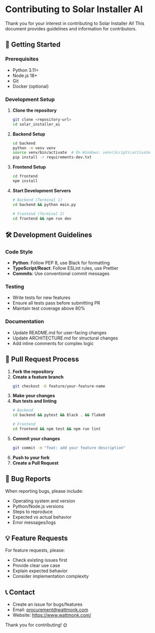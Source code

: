 # Contributing to Solar Installer AI

Thank you for your interest in contributing to Solar Installer AI! This document provides guidelines and information for contributors.

## 🚀 Getting Started

### Prerequisites
- Python 3.11+
- Node.js 18+
- Git
- Docker (optional)

### Development Setup
1. **Clone the repository**
   ```bash
   git clone <repository-url>
   cd solar_installer_ai
   ```

2. **Backend Setup**
   ```bash
   cd backend
   python -m venv venv
   source venv/bin/activate  # On Windows: venv\Scripts\activate
   pip install -r requirements-dev.txt
   ```

3. **Frontend Setup**
   ```bash
   cd frontend
   npm install
   ```

4. **Start Development Servers**
   ```bash
   # Backend (Terminal 1)
   cd backend && python main.py
   
   # Frontend (Terminal 2)
   cd frontend && npm run dev
   ```

## 🛠️ Development Guidelines

### Code Style
- **Python**: Follow PEP 8, use Black for formatting
- **TypeScript/React**: Follow ESLint rules, use Prettier
- **Commits**: Use conventional commit messages

### Testing
- Write tests for new features
- Ensure all tests pass before submitting PR
- Maintain test coverage above 80%

### Documentation
- Update README.md for user-facing changes
- Update ARCHITECTURE.md for structural changes
- Add inline comments for complex logic

## 📝 Pull Request Process

1. **Fork the repository**
2. **Create a feature branch**
   ```bash
   git checkout -b feature/your-feature-name
   ```
3. **Make your changes**
4. **Run tests and linting**
   ```bash
   # Backend
   cd backend && pytest && black . && flake8
   
   # Frontend
   cd frontend && npm test && npm run lint
   ```
5. **Commit your changes**
   ```bash
   git commit -m "feat: add your feature description"
   ```
6. **Push to your fork**
7. **Create a Pull Request**

## 🐛 Bug Reports

When reporting bugs, please include:
- Operating system and version
- Python/Node.js versions
- Steps to reproduce
- Expected vs actual behavior
- Error messages/logs

## 💡 Feature Requests

For feature requests, please:
- Check existing issues first
- Provide clear use case
- Explain expected behavior
- Consider implementation complexity

## 📞 Contact

- Create an issue for bugs/features
- Email: procurement@wattmonk.com
- Website: https://www.wattmonk.com/

Thank you for contributing! 🌞
